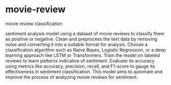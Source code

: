 # movie-review
movie review classification

sentiment analysis model using a dataset of movie reviews to classify them as positive or negative. Clean and preprocess the text data by removing noise and converting it into a suitable format for analysis. Choose a classification algorithm such as Naive Bayes, Logistic Regression, or a deep learning approach like LSTM or Transformers. Train the model on labeled reviews to learn patterns indicative of sentiment. Evaluate its accuracy using metrics like accuracy, precision, recall, and F1-score to gauge its effectiveness in sentiment classification. This model aims to automate and improve the process of analyzing movie reviews for sentiment.
